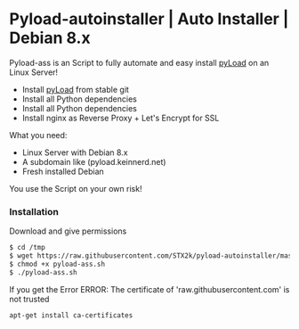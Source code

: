 
# Pyload-autoinstaller | Auto Installer | Debian 8.x


Pyload-ass is an Script to fully automate and easy install [pyLoad](https://pyload.net) on an Linux Server!

  - Install [pyLoad](https://pyload.net) from stable git
  - Install all Python dependencies
  - Install all Python dependencies 
  - Install nginx as Reverse Proxy + Let's Encrypt for SSL

What you need:
  - Linux Server with Debian 8.x
  - A subdomain like (pyload.keinnerd.net)
  - Fresh installed Debian

You use the Script on your own risk!

### Installation

Download and give permissions

```sh
$ cd /tmp
$ wget https://raw.githubusercontent.com/STX2k/pyload-autoinstaller/master/pyload-ass.sh
$ chmod +x pyload-ass.sh
$ ./pyload-ass.sh
```
If you get the Error ERROR: The certificate of 'raw.githubusercontent.com' is not trusted
```sh
apt-get install ca-certificates
```
